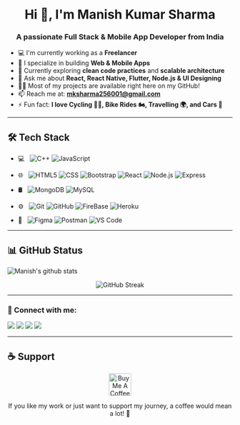 <h1 align="center">Hi 👋, I'm Manish Kumar Sharma</h1>
<h3 align="center">A passionate Full Stack & Mobile App Developer from India</h3>

- 💻 I'm currently working as a **Freelancer**
- 🚀 I specialize in building **Web & Mobile Apps**
- 🌱 Currently exploring **clean code practices** and **scalable architecture**
- 💬 Ask me about **React, React Native, Flutter, Node.js & UI Designing**
- 👨‍💻 Most of my projects are available right here on my GitHub!
- 📫 Reach me at: **mksharma256001@gmail.com**
- ⚡ Fun fact: **I love Cycling 🚴‍♂️, Bike Rides 🏍, Travelling 🌍, and Cars 🚗**

---

## 🛠️ Tech Stack

- 💻 &nbsp;
  ![C++](https://img.shields.io/badge/-C++-333333?style=flat&logo=C%2B%2B)
  ![JavaScript](https://img.shields.io/badge/-JavaScript-333333?style=flat&logo=JavaScript)

- 🌐 &nbsp;
  ![HTML5](https://img.shields.io/badge/-HTML5-333333?style=flat&logo=HTML5)
  ![CSS](https://img.shields.io/badge/-CSS-333333?style=flat&logo=CSS3&logoColor=1572B6)
  ![Bootstrap](https://img.shields.io/badge/-Bootstrap-333333?style=flat&logo=bootstrap&logoColor=563D7C)
  ![React](https://img.shields.io/badge/-React-333333?style=flat&logo=React&logoColor=5ed3f3)
  ![Node.js](https://img.shields.io/badge/-Node.js-333333?style=flat&logo=node.js)
  ![Express](https://img.shields.io/badge/-Express-333333?style=flat&logo=Express&logoColor=dddddd)
  
- 🛢 &nbsp;
  ![MongoDB](https://img.shields.io/badge/-MongoDB-333333?style=flat&logo=mongodb)
  ![MySQL](https://img.shields.io/badge/-MySQL-333333?style=flat&logo=mysql)
  
- ⚙️ &nbsp;
  ![Git](https://img.shields.io/badge/-Git-333333?style=flat&logo=git)
  ![GitHub](https://img.shields.io/badge/-GitHub-333333?style=flat&logo=github)
  ![FireBase](https://img.shields.io/badge/-FireBase-333333?style=flat&logo=firebase)
  ![Heroku](https://img.shields.io/badge/-Heroku-333333?style=flat&logo=heroku)

- 🔧 &nbsp;
  ![Figma](https://img.shields.io/badge/-Figma-333333?style=flat&logo=figma)
  ![Postman](https://img.shields.io/badge/-Postman-333333?style=flat&logo=postman)
  ![VS Code](https://img.shields.io/badge/-VSCode-333333?style=flat&logo=visualstudiocode)

---

## 📊 GitHub Status

![Manish's github stats](https://github-readme-stats.vercel.app/api?username=Manish123Sharma&bg_color=0,3E5151,ffca8d&title_color=fff&text_color=fff)

<p align="center">
  <img src="https://github-readme-streak-stats.herokuapp.com?user=Manish123Sharma&theme=highcontrast" alt="GitHub Streak"/>
</p>

---

### 🔗 Connect with me:

<p>
  <img src="https://img.shields.io/badge/🌐 Website-omrajsharma.github.io-blue?style=flat-square&logo=google-chrome&logoColor=white"/>
  <img src="https://img.shields.io/badge/LinkedIn-Omraj%20Sharma-blue?style=flat-square&logo=linkedin&logoColor=white"/>
  <img src="https://img.shields.io/badge/Twitter-om%20raj%20sharma-blue?style=flat-square&logo=twitter&logoColor=white"/>
  <img src="https://img.shields.io/badge/Email-omrajatwork@gmail.com-red?style=flat-square&logo=gmail&logoColor=white"/>
</p>

---

## ☕ Support

<p align="center">
  <a href="https://buymeacoffee.com/mksharma25s">
    <img src="https://cdn.buymeacoffee.com/buttons/v2/default-yellow.png" height="50" alt="Buy Me A Coffee"/>
  </a>
</p>

<p align="center">
  If you like my work or just want to support my journey, a coffee would mean a lot! 💛
</p>
